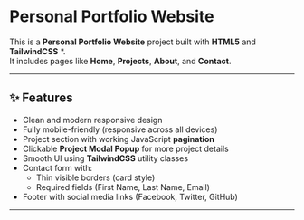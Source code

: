 # Personal Portfolio Website

This is a **Personal Portfolio Website** project built with **HTML5** and **TailwindCSS** *.  
It includes pages like **Home**, **Projects**, **About**, and **Contact**.

---

## ✨ Features

- Clean and modern responsive design
- Fully mobile-friendly (responsive across all devices)
- Project section with working JavaScript **pagination**
- Clickable **Project Modal Popup** for more project details
- Smooth UI using **TailwindCSS** utility classes
- Contact form with:
  - Thin visible borders (card style)
  - Required fields (First Name, Last Name, Email)
- Footer with social media links (Facebook, Twitter, GitHub)

---
